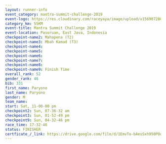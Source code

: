 ```yaml
---
layout: runner-info 
event_category: mantra-summit-challenge-2019 
event-logo: https://res.cloudinary.com/raceyaya/image/upload/v1569072809/logo/mantra-image_segrbx.jpg
category_km: 55KM 
event-title: Mantra Summit Challenge 2019 
event-location: Pasuruan, East Java, Indonesia 
checkpoint-name2: Mahapena (T2) 
checkpoint-name3: Mbah Kamad (T3) 
checkpoint-name4: 
checkpoint-name5: 
checkpoint-name6: 
checkpoint-name7: 
checkpoint-name8: 
checkpoint-name9: Finish Time
overall_rank: 52
gender_rank: 46
bib: 331
first_name: Paryono
last_name: Paryono
gender: M
team_name: 
start: Sat, 11-00-00 pm
checkpoint2: Sun, 07-36-32 am
checkpoint3: Sun, 01-52-49 pm
checkpoint9: Sun, 04-32-46 pm
race_time: 17-32-46
status: FINISHER
certficate_/_link: https://drive.google.com/file/d/1EmvTo-bAesSxh950POdoKLxUNvZ6-6NL/view?usp=sharing
---
```


